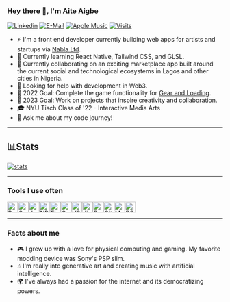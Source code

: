 ### Hey there 👋, I'm Aite Aigbe
[![Linkedin](https://img.shields.io/badge/linked-in-369?style=flat-square&logo=linkedin&logoColor=white&color=blue)](https://www.linkedin.com/in/aite)
[![E-Mail](https://img.shields.io/badge/email-reveal-2a8?style=flat-square&logo=gmail&logoColor=white)](mailto:aite@nabla.ooo)
[![Apple Music](https://img.shields.io/badge/Apple%20Music-follow%20me-%23FA2F48?style=flat-square)](https://music.apple.com/profile/kawaiite)
[![Visits](https://komarev.com/ghpvc/?username=nohr&logo=GitHub&label=github%20visits&color=5B2641&logoColor=white&style=flat-square)](https://github.com/nohr)

- ⚡️ I'm a front end developer currently building web apps for artists and startups via [Nabla Ltd](https://nabla.ooo/).
- 🌱 Currently learning React Native, Tailwind CSS, and GLSL.
- 🔬 Currently collaborating on an exciting marketplace app built around the current social and technological ecosystems in Lagos and other cities in Nigeria.
- 🤔 Looking for help with development in Web3.
- 🎯 2022 Goal: Complete the game functionality for [Gear and Loading](https://github.com/nohr/gear).
- 🔭 2023 Goal: Work on projects that inspire creativity and collaboration.  
- 🎓 NYU Tisch Class of '22 - Interactive Media Arts
- 💬 Ask me about my code journey!
---
## 📊Stats
[![stats](https://github-readme-stats.vercel.app/api?username=nohr&hide=issues&count_private=true&show_icons=true&theme=onedark)](https://github.com/anuraghazra/github-readme-stats)
<br />

---
### Tools I use often

<img src="https://user-images.githubusercontent.com/25181517/183897015-94a058a6-b86e-4e42-a37f-bf92061753e5.png" title='React' height="25px" width="auto" /><img src="https://user-images.githubusercontent.com/25181517/192158956-48192682-23d5-4bfc-9dfb-6511ade346bc.png" title='Sass' height="25px" width="auto" /><img src="https://user-images.githubusercontent.com/25181517/117447155-6a868a00-af3d-11eb-9cfe-245df15c9f3f.png" title='JavaScript' height="25px" width="auto" /><img src="https://user-images.githubusercontent.com/25181517/121401671-49102800-c959-11eb-9f6f-74d49a5e1774.png
" title='NPM' height="25px" width="auto" /><img src="https://user-images.githubusercontent.com/25181517/189716855-2c69ca7a-5149-4647-936d-780610911353.png" title='Firebase' height="25px" width="auto" /><img src="https://user-images.githubusercontent.com/25181517/183911547-990692bc-8411-4878-99a0-43506cdb69cf.png" title='Google Cloud' height="25px" width="auto" /><img src="https://user-images.githubusercontent.com/25181517/192108891-d86b6220-e232-423a-bf5f-90903e6887c3.png" title='VSCode' height="25px" width="auto" /><img src="https://user-images.githubusercontent.com/25181517/183912952-83784e94-629d-4c34-a961-ae2ae795b662.png" title='Jira' height="25px" width="auto" /><img src="https://user-images.githubusercontent.com/25181517/192158606-7c2ef6bd-6e04-47cf-b5bc-da2797cb5bda.png" title='Bash' height="25px" width="auto" /><img src="https://user-images.githubusercontent.com/25181517/192108372-f71d70ac-7ae6-4c0d-8395-51d8870c2ef0.png" title='Git' height="25px" width="auto" /><img src="https://user-images.githubusercontent.com/25181517/186884152-ae609cca-8cf1-4175-8d60-1ce1fa078ca2.png" title='Mac' height="25px" width="auto" /><img src="https://user-images.githubusercontent.com/25181517/186884150-05e9ff6d-340e-4802-9533-2c3f02363ee3.png" title='PC' height="25px" width="auto" />
<br />

---
### Facts about me
- 🎮 I grew up with a love for physical computing and gaming. My favorite modding device was Sony's PSP slim.
- 🎶 I'm really into generative art and creating music with artificial intelligence.
- 🌍 I've always had a passion for the internet and its democratizing powers.
